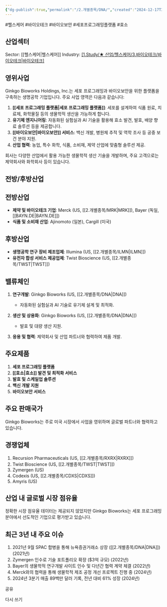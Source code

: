 ```yaml
---
{"dg-publish":true,"permalink":"/2.개별종목/DNA/","created":"2024-12-17T21:21:41.018+09:00","updated":"2025-06-03T20:05:58.760+09:00"}
---
```


#헬스케어 #바이오테크 #바이오보안 #세포프로그래밍플랫폼 #효소

## 산업섹터

Sector: [[헬스케어\|헬스케어]]
Industry: [[1.Study/★ 산업/헬스케어/3.바이오테크/바이오테크\|바이오테크]](Biotechnology)

## 영위사업

Ginkgo Bioworks Holdings, Inc.는 세포 프로그래밍과 바이오보안을 위한 플랫폼을 구축하는 생명공학 기업입니다. 주요 사업 영역은 다음과 같습니다:

1. **[[세포 프로그래밍 플랫폼\|세포 프로그래밍 플랫폼]]**: 세포를 설계하여 식품 원료, 치료제, 화학물질 등의 생물학적 생산을 가능하게 합니다.
2. **유기체 엔지니어링**: 자동화된 실험실과 AI 기술을 활용해 효소 발견, 발효, 배양 향료 솔루션 등을 제공합니다.
3. **[[바이오보안\|바이오보안]] 서비스**: 백신 개발, 병원체 추적 및 역학 조사 등 공중 보건 분야 지원.
4. **산업 협력**: 농업, 특수 화학, 식품, 소비재, 제약 산업에 맞춤형 솔루션 제공.

회사는 다양한 산업에서 활용 가능한 생물학적 생산 기술을 개발하며, 주요 고객으로는 제약회사와 화학회사 등이 있습니다.

## 전방/후방산업

## 전방산업

- **제약 및 바이오테크 기업**: Merck (US, [[2.개별종목/MRK\|MRK]]), Bayer (독일, [[BAYN.DE\|BAYN.DE]])
- **식품 및 소비재 산업**: Ajinomoto (일본), Cargill (미국)

## 후방산업

- **생명공학 연구 장비 제조업체**: Illumina (US, [[2.개별종목/ILMN\|ILMN]])
- **유전자 합성 서비스 제공업체**: Twist Bioscience (US, [[2.개별종목/TWST\|TWST]])

## 밸류체인

1. **연구개발**: Ginkgo Bioworks (US, [[2.개별종목/DNA\|DNA]])
    
    - 자동화된 실험실과 AI 기술로 유기체 설계 및 최적화.
    
2. **생산 및 상용화**: Ginkgo Bioworks (US, [[2.개별종목/DNA\|DNA]])
    
    - 발효 및 대량 생산 지원.
    
3. **응용 및 협력**: 제약회사 및 산업 파트너와 협력하여 제품 개발.

## 주요제품

1. **세포 프로그래밍 플랫폼**
2. **[[효소\|효소]] 발견 및 최적화 서비스**
3. **발효 및 스케일업 솔루션**
4. **백신 개발 지원**
5. **바이오보안 서비스**

## 주요 판매국가

Ginkgo Bioworks는 주로 미국 시장에서 사업을 영위하며 글로벌 파트너와 협력하고 있습니다.

## 경쟁업체

1. Recursion Pharmaceuticals (US, [[2.개별종목/RXRX\|RXRX]])
2. Twist Bioscience (US, [[2.개별종목/TWST\|TWST]])
3. Zymergen (US)
4. Codexis (US, [[2.개별종목/CDXS\|CDXS]])
5. Amyris (US)

## 산업 내 글로벌 시장 점유율

정확한 시장 점유율 데이터는 제공되지 않았지만 Ginkgo Bioworks는 세포 프로그래밍 분야에서 선도적인 기업으로 평가받고 있습니다.

## 최근 3년 내 주요 이슈

1. 2021년 9월 SPAC 합병을 통해 뉴욕증권거래소 상장 ([[2.개별종목/DNA\|DNA]]) (2021년)
2. Zymergen 인수로 기술 포트폴리오 확장 ($3억 규모) (2022년)
3. Bayer의 생물학적 연구개발 사이트 인수 및 다년간 협력 계약 체결 (2022년)
4. Merck와의 협력을 통해 생물학적 제조 공정 개선 프로젝트 진행 중 (2024년)
5. 2024년 3분기 매출 89백만 달러 기록, 전년 대비 61% 성장 (2024년)

공유

다시 쓰기
